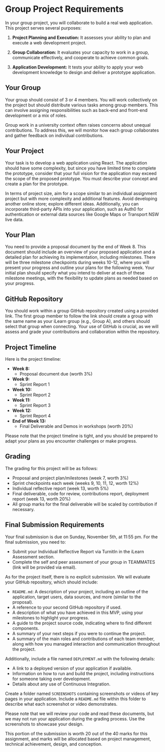 # Group Project Requirements

In your group project, you will collaborate to build a real web application. This project serves several purposes:

1. **Project Planning and Execution:** It assesses your ability to plan and execute a web development project.

2. **Group Collaboration:** It evaluates your capacity to work in a group, communicate effectively, and cooperate to achieve common goals.

3. **Application Development:** It tests your ability to apply your web development knowledge to design and deliver a prototype application.

## Your Group

Your group should consist of 3 or 4 members. You will work collectively on the project but should distribute various tasks among group members. This can involve assigning responsibilities such as back-end and front-end development or a mix of roles.

Group work in a university context often raises concerns about unequal contributions. To address this, we will monitor how each group collaborates and gather feedback on individual contributions.

## Your Project

Your task is to develop a web application using React. The application should have some complexity, but since you have limited time to complete the prototype, consider that your full vision for the application may exceed the scope of the proposed prototype. You must describe your concept and create a plan for the prototype.

In terms of project size, aim for a scope similar to an individual assignment project but with more complexity and additional features. Avoid developing another online store; explore different ideas. Additionally, you can incorporate third-party APIs into your application, such as Auth0 for authentication or external data sources like Google Maps or Transport NSW live data.

## Your Plan

You need to provide a proposal document by the end of Week 8. This document should include an overview of your proposed application and a detailed plan for achieving its implementation, including milestones. There will be three milestone checkpoints during weeks 10-12, where you will present your progress and outline your plans for the following week. Your initial plan should specify what you intend to deliver at each of these milestone meetings, with the flexibility to update plans as needed based on your progress.

## GitHub Repository

You should work within a group GitHub repository created using a provided link. The first group member to follow the link should create a group with the same name as your iLearn group (e.g., Group A), and others should select that group when connecting. Your use of GitHub is crucial, as we will assess and grade your contributions and collaboration within the repository.

## Project Timeline

Here is the project timeline:

- **Week 8:**
  - Proposal document due (worth 3%)
- **Week 9:**
  - Sprint Report 1
- **Week 10:**
  - Sprint Report 2
- **Week 11:**
  - Sprint Report 3
- **Week 12:**
  - Sprint Report 4
- **End of Week 13:**
  - Final Deliverable and Demos in workshops (worth 20%)

Please note that the project timeline is tight, and you should be prepared to adapt your plans as you encounter challenges or make progress.

## Grading

The grading for this project will be as follows:

- Proposal and project plan/milestones (week 7, worth 3%)
- Sprint checkpoints each week (weeks 9, 10, 11, 12, worth 12%)
- Individual reflective report (week 13, worth 5%)
- Final deliverable, code for review, contributions report, deployment report (week 13, worth 20%)
- All group marks for the final deliverable will be scaled by contribution if necessary.

## Final Submission Requirements

Your final submission is due on Sunday, November 5th, at 11:55 pm. For the final submission, you need to:

- Submit your Individual Reflective Report via TurnitIn in the iLearn Assessment section.
- Complete the self and peer assessment of your group in TEAMMATES (link will be provided via email).

As for the project itself, there is no explicit submission. We will evaluate your GitHub repository, which should include:

- `README.md`: A description of your project, including an outline of the application, target users, data sources, and more (similar to the proposal).
- A reference to your second GitHub repository if used.
- A description of what you have achieved in this MVP, using your milestones to highlight your progress.
- A guide to the project source code, indicating where to find different components.
- A summary of your next steps if you were to continue the project.
- A summary of the main roles and contributions of each team member, along with how you managed interaction and communication throughout the project.

Additionally, include a file named `DEPLOYMENT.md` with the following details:

- A link to a deployed version of your application if available.
- Information on how to run and build the project, including instructions for someone taking over development.
- Details about any use of Continuous Integration.

Create a folder named `SCREENSHOTS` containing screenshots or videos of key pages in your application. Include a `README.md` file within this folder to describe what each screenshot or video demonstrates.

Please note that we will review your code and read these documents, but we may not run your application during the grading process. Use the screenshots to showcase your design.

This portion of the submission is worth 20 out of the 40 marks for this assignment, and marks will be allocated based on project management, technical achievement, design, and conception.